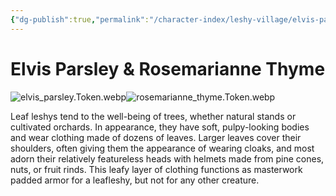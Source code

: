 ```yaml
---
{"dg-publish":true,"permalink":"/character-index/leshy-village/elvis-parsley-and-rosemarianne-thyme/","title":"Elvis Parsley & Rosemarianne Thyme","tags":["JournalEntryPage","Leshy","NPC"],"created":"2025-05-30T19:47:50.000-05:00"}
---
```


# Elvis Parsley & Rosemarianne Thyme
![elvis_parsley.Token.webp](/img/user/Voidbound%20token%20images/elvis_parsley.Token.webp)![rosemarianne_thyme.Token.webp](/img/user/Voidbound%20token%20images/rosemarianne_thyme.Token.webp)

Leaf leshys tend to the well-being of trees, whether natural stands or cultivated orchards. In appearance, they have soft, pulpy-looking bodies and wear clothing made of dozens of leaves. Larger leaves cover their shoulders, often giving them the appearance of wearing cloaks, and most adorn their relatively featureless heads with helmets made from pine cones, nuts, or fruit rinds. This leafy layer of clothing functions as masterwork padded armor for a leafleshy, but not for any other creature.